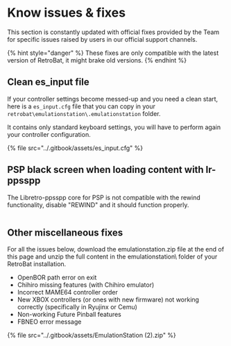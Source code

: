 # Know issues & fixes

This section is constantly updated with official fixes provided by the Team for specific issues raised by users in our official support channels.

{% hint style="danger" %}
These fixes are only compatible with the latest version of RetroBat, it might brake old versions.
{% endhint %}

## Clean es\_input file

If your controller settings become messed-up and you need a clean start, here is a `es_input.cfg` file that you can copy in your `retrobat\emulationstation\.emulationstation` folder.

It contains only standard keyboard settings, you will have to perform again your controller configuration.

{% file src="../.gitbook/assets/es_input.cfg" %}

## PSP black screen when loading content with lr-ppsspp

The Libretro-ppsspp core for PSP is not compatible with the rewind functionality, disable "REWIND" and it should function properly.

<div align="left">

<figure><img src="https://i.imgur.com/f5hdMPJ.png" alt=""><figcaption></figcaption></figure>

</div>

## Other miscellaneous fixes

For all the issues below, download the emulationstation.zip file at the end of this page and unzip the full content in the emulationstation\ folder of your RetroBat installation.

* OpenBOR path error on exit
* Chihiro missing features (with Chihiro emulator)
* Incorrect MAME64 controller order
* New XBOX controllers (or ones with new firmware) not working correctly (specifically in Ryujinx or Cemu)
* Non-working Future Pinball features
* FBNEO error message

{% file src="../.gitbook/assets/EmulationStation (2).zip" %}

